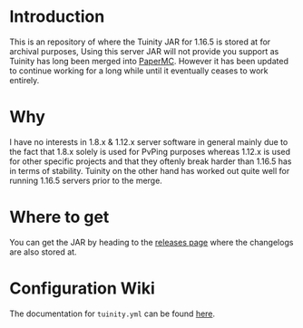 # Introduction
This is an repository of where the Tuinity JAR for 1.16.5 is stored at for archival purposes, Using this server JAR will not provide you support as Tuinity has long been merged into [PaperMC](https://github.com/PaperMC/Paper). However it has been updated to continue working for a long while until it eventually ceases to work entirely.

# Why
I have no interests in 1.8.x & 1.12.x server software in general mainly due to the fact that 1.8.x solely is used for PvPing purposes whereas 1.12.x is used for other specific projects and that they oftenly break harder than 1.16.5 has in terms of stability. Tuinity on the other hand has worked out quite well for running 1.16.5 servers prior to the merge.

# Where to get
You can get the JAR by heading to the [releases page](https://github.com/Kichura/tuinity-archive/releases) where the changelogs are also stored at.

# Configuration Wiki
The documentation for `tuinity.yml` can be found [here](https://github.com/Tuinity/Tuinity/wiki/Config).
